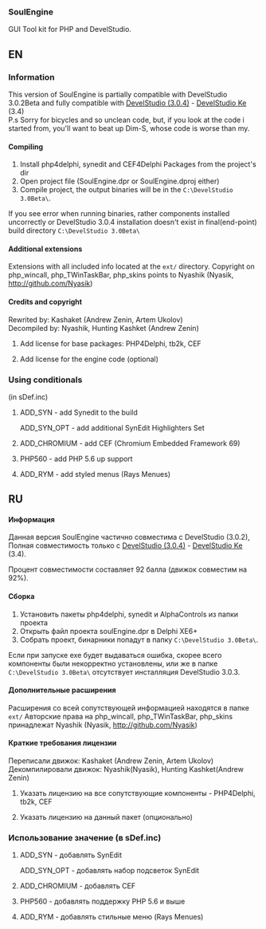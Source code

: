 ### SoulEngine

GUI Tool kit for PHP and DevelStudio.

## EN
### Information
This version of SoulEngine is partially compatible with DevelStudio 3.0.2Beta and fully compatible with <a href="https://github.com/KashaketCompany/DevelStudio-3.0-beta">DevelStudio (3.0.4)</a> - <a href="https://github.com/KashaketCompany/DevelStudio-3.0-beta">DevelStudio Ke</a> (3.4)
<br>P.s Sorry for bicycles and so unclean code, but, if you look at the code i started from, you'll want to beat up Dim-S, whose code is worse than my.

#### Compiling

1. Install php4delphi, synedit and CEF4Delphi Packages from the project's dir
2. Open project file (SoulEngine.dpr or SoulEngine.dproj either)
3. Compile project, the output binaries will be in the `C:\DevelStudio 3.0Beta\`.

If you see error when running binaries, rather components 
installed uncorrectly or DevelStudio 3.0.4 
installation doesn't exist in 
final(end-point) build directory `C:\DevelStudio 3.0Beta\`


#### Additional extensions

Extensions with all included info located at the `ext/` directory.
Copyright on php_wincall, php_TWinTaskBar, php_skins points to Nyashik (Nyasik, http://github.com/Nyasik)

#### Credits and copyright
Rewrited by: Kashaket (Andrew Zenin, Artem Ukolov)
<br>Decompiled by: Nyashik, Hunting Kashket (Andrew Zenin)
1) Add license for base packages: PHP4Delphi, tb2k, CEF

2) Add license for the engine code (optional)

### Using conditionals
(in sDef.inc)
1) ADD_SYN - add Synedit to the build

   ADD_SYN_OPT - add additional SynEdit Highlighters Set
2) ADD_CHROMIUM - add CEF (Chromium Embedded Framework 69)
3) PHP560 - add PHP 5.6 up support
4) ADD_RYM - add styled menus (Rays Menues)

## RU
#### Информация

Данная версия SoulEngine частично совместима с DevelStudio (3.0.2),
Полная совместимость только с <a href="https://github.com/KashaketCompany/DevelStudio-3.0-beta">DevelStudio (3.0.4)</a> - <a href="https://github.com/KashaketCompany/DevelStudio-3.0-beta">DevelStudio Ke</a> (3.4).

Процент совместимости составляет 92 балла (движок совместим на 92%).

#### Сборка

1. Установить пакеты php4delphi, synedit и AlphaControls из папки проекта
2. Открыть файл проекта soulEngine.dpr в Delphi XE6+
3. Собрать проект, бинарники попадут в папку `C:\DevelStudio 3.0Beta\`.

Если при запуске exe будет выдаваться ошибка, скорее
всего компоненты были некорректно установлены, или же в папке `C:\DevelStudio 3.0Beta\`
отсутствует инсталляция DevelStudio 3.0.3.


#### Дополнительные расширения

Расширения со всей сопутствующей информацией находятся в папке `ext/`
Авторские права на php_wincall, php_TWinTaskBar, php_skins принадлежат Nyashik (Nyasik, http://github.com/Nyasik)

#### Краткие требования лицензии
Переписали движок: Kashaket (Andrew Zenin, Artem Ukolov)
<br>Декомпилировали движок: Nyashik(Nyasik), Hunting Kashket(Andrew Zenin)

1) Указать лицензию на все сопутствующие компоненты - PHP4Delphi, tb2k, CEF

2) Указать лицензию на данный пакет (опционально)

### Использование значение (в sDef.inc)
1) ADD_SYN - добавлять SynEdit

   ADD_SYN_OPT - добавлять набор подсветок SynEdit
3) ADD_CHROMIUM - добавлять CEF
3) PHP560 - добавлять поддержку PHP 5.6 и выше
4) ADD_RYM - добавлять стильные меню (Rays Menues)
